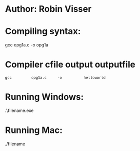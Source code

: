 # Author: Robin Visser
# Compiling syntax:
gcc opg1a.c -o opg1a
# Compiler	    cfile		output		outputfile
    gcc		    opg1a.c 	-o 		    helloworld
# Running Windows:
.\filename.exe
# Running Mac:
./filename


